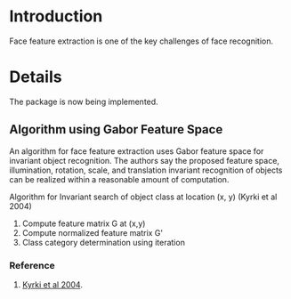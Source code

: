 # Introduction #

Face feature extraction is one of the key challenges of face recognition.


# Details #

The package is now being implemented.

## Algorithm using Gabor Feature Space ##

An algorithm for face feature extraction uses Gabor feature space for invariant object recognition. The authors say the proposed feature space, illumination, rotation, scale, and translation invariant recognition of objects can be realized within a reasonable amount of computation.

Algorithm for Invariant search of object class at location (x, y)  (Kyrki et al 2004)

  1. Compute feature matrix G at (x,y)
  1. Compute normalized feature matrix G'
  1. Class category determination using iteration

### Reference ###
  1. [Kyrki et al 2004](http://www2.lut.fi/~kyrki/publications.html).